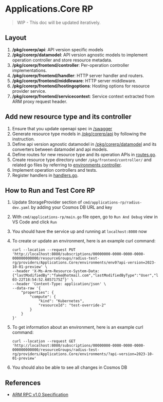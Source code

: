 # Applications.Core RP

> WIP - This doc will be updated iteratively.

## Layout

1. **/pkg/corerp/api**: API version specific models
1. **/pkg/corerp/datamodel**: API version agnostic models to implement operation controller and store resource metadata.
1. **/pkg/corerp/frontend/controller**: Per-operation controller implementations.
1. **/pkg/corerp/frontend/handler**: HTTP server handler and routers.
1. **/pkg/corerp/frontend/middleware**: HTTP server middleware.
1. **/pkg/corerp/frontend/hostingoptions**: Hosting options for resource provider service.
1. **/pkg/corerp/frontend/servicecontext**: Service context extracted from ARM proxy request header.

## Add new resource type and its controller

1. Ensure that you update openapi spec in [/swagger](../../swagger)
1. Generate resource type models in [/pkg/corerp/api](api/) by following the instruction.
1. Define api version agnostic datamodel in  [/pkg/corerp/datamodel](datamodel/) and its converters between datamodel and api models.
1. Define routes for new resource type and its operation APIs in [routes.go](frontend/handler/routes.go).
1. Create resource type directory under `/pkg/frontend/controller/` and related go files by referring to [environments controller](frontend/controller/environments/).
1. Implement operation controllers and tests.
1. Register handlers in [handlers.go](frontend/handler/handlers.go).

## How to Run and Test Core RP

1. Update StorageProvider section of `cmd/applications-rp/radius-dev.yaml` by adding your Cosmos DB URL and key
1. With `cmd/applications-rp/main.go` file open, go to `Run And Debug` view in VS Code and click `Run`
1. You should have the service up and running at `localhost:8080` now
1. To create or update an environment, here is an example curl command:

    ```
    curl --location --request PUT 'http://localhost:8080/subscriptions/00000000-0000-0000-0000-000000000000/resourceGroups/radius-test-rg/providers/Applications.Core/environments/env0?api-version=2023-10-01-preview' \
    --header 'X-Ms-Arm-Resource-System-Data: {"lastModifiedBy":"fake@hotmail.com","lastModifiedByType":"User","lastModifiedAt":"2022-03-22T18:54:52.6857175Z"}' \
    --header 'Content-Type: application/json' \
    --data-raw '{
        "properties": {
            "compute": {
                "kind": "Kubernetes",
                "resourceId": "test-override-2"
            }
        }
    }'
    ```

1. To get information about an environment, here is an example curl command:

    ```
    curl --location --request GET 'http://localhost:8080/subscriptions/00000000-0000-0000-0000-000000000000/resourceGroups/radius-test-rg/providers/Applications.Core/environments/?api-version=2023-10-01-preview'
    ```

1. You should also be able to see all changes in Cosmos DB

## References

* [ARM RPC v1.0 Specification](https://github.com/Azure/azure-resource-manager-rpc)
